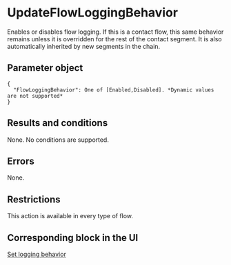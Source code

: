 # UpdateFlowLoggingBehavior<a name="flow-control-actions-updateflowloggingbehavior"></a>

Enables or disables flow logging\. If this is a contact flow, this same behavior remains unless it is overridden for the rest of the contact segment\. It is also automatically inherited by new segments in the chain\. 

## Parameter object<a name="updateflowloggingbehavior-parameter"></a>

```
{ 
  "FlowLoggingBehavior": One of [Enabled,Disabled]. *Dynamic values are not supported*
}
```

## Results and conditions<a name="updateflowloggingbehavior-results"></a>

None\. No conditions are supported\.

## Errors<a name="updateflowloggingbehavior-errors"></a>

None\.

## Restrictions<a name="updateflowloggingbehavior-restrictions"></a>

This action is available in every type of flow\. 

## Corresponding block in the UI<a name="updateflowloggingbehavior-ui"></a>

[Set logging behavior](set-logging-behavior.md) 